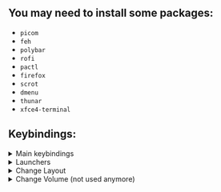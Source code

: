 ## You may need to install some packages:
* `picom`
* `feh`
* `polybar`
* `rofi`
* `pactl`
* `firefox`
* `scrot`
* `dmenu`
* `thunar`
* `xfce4-terminal`

## Keybindings:
<details>
<summary>Main keybindings</summary>

* <kbd>Win</kbd>+<kbd>Shift</kbd>+<kbd>q</kbd> - close the window
* <kbd>Win</kbd>+<kbd>Shift</kbd>+<kbd>e</kbd> - log out
* <kbd>Win</kbd>+<kbd>h</kbd> - split in horizontal orientation
* <kbd>Win</kbd>+<kbd>v</kbd> - split in vertical orientation
* <kbd>Win</kbd>+<kbd>f</kbd> - fullscreen toggle
* <kbd>Win</kbd>+<kbd>Space</kbd> - change the keyboard layout
* <kbd>PrintScreen</kbd> - take a screenshot

</details>

<details>
<summary>Launchers</summary>

* <kbd>Win</kbd>+<kbd>Enter</kbd> - open terminal
* <kbd>Win</kbd>+<kbd>Shift</kbd>+<kbd>f</kbd> - open firefox
* <kbd>Win</kbd>+<kbd>Shift</kbd>+<kbd>t</kbd> - open thunar
* <kbd>Win</kbd>+<kbd>Shift</kbd>+<kbd>d</kbd> - open dmenu
* <kbd>Win</kbd>+<kbd>d</kbd> - open rofi

</details>

<details>
<summary>Change Layout</summary>

* <kbd>Win</kbd>+<kbd>s</kbd> - layout stacking
* <kbd>Win</kbd>+<kbd>w</kbd> - layout tabbed
* <kbd>Win</kbd>+<kbd>e</kbd> - layout toggle split
* <kbd>Win</kbd>+<kbd>Control</kbd>+<kbd>f</kbd> - toggle floating/tiling

</details>

<details>
<summary>Change Volume (not used anymore)</summary>

* <kbd>Alt+i</kbd> - increase volume
* <kbd>Alt+d</kbd> - decrease volume
* <kbd>Alt+m</kbd> - unmute/mute volume

</details>
